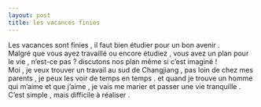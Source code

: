 ```yaml
---
layout: post
title: les vacances finies
---
```


<p>Les vacances sont finies , il faut bien étudier pour un bon avenir .<br />Malgré que vous ayez travaillé ou encore étudiez , vous avez un plan pour le vie , n’est-ce pas ? discutons nos plan même si c’est imaginé !<br />Moi , je veux trouver un travail au sud de Changjiang , pas loin de chez mes parents , je peux les voir de temps en temps . et quand je trouve un homme qui m’aime et que j’aime , je vais me marier et passer une vie tranquille .<br />C’est simple , mais difficile à réaliser .</p>
